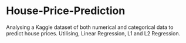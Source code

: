# House-Price-Prediction
Analysing a Kaggle dataset of both numerical and categorical data to predict house prices. Utilising, Linear Regression, L1 and L2 Regression.
